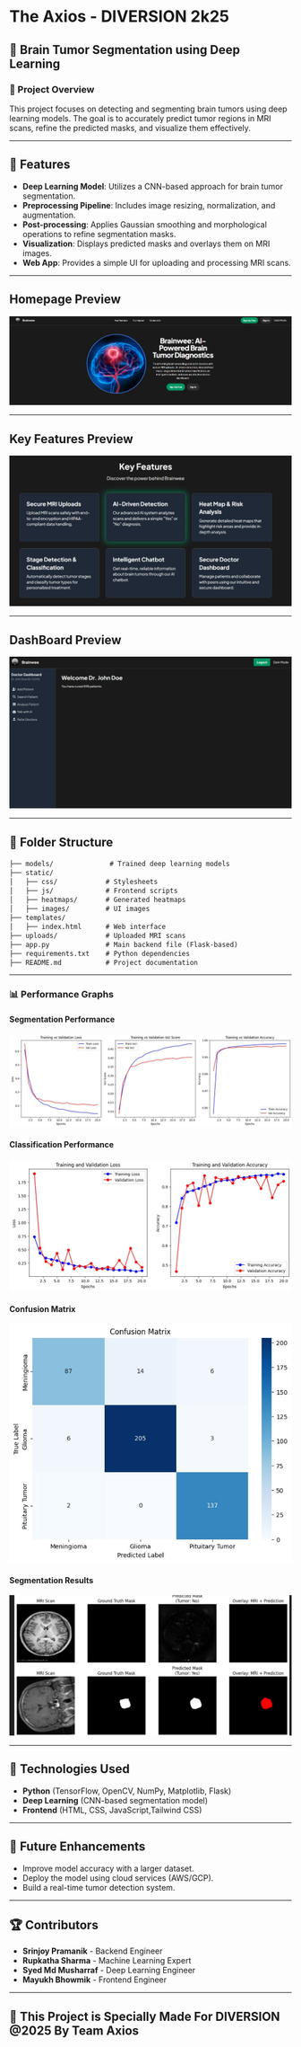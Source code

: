 # The Axios - DIVERSION 2k25

## 🏥 Brain Tumor Segmentation using Deep Learning

### 📌 Project Overview
This project focuses on detecting and segmenting brain tumors using deep learning models. The goal is to accurately predict tumor regions in MRI scans, refine the predicted masks, and visualize them effectively.

---

## 🚀 Features
- **Deep Learning Model**: Utilizes a CNN-based approach for brain tumor segmentation.
- **Preprocessing Pipeline**: Includes image resizing, normalization, and augmentation.
- **Post-processing**: Applies Gaussian smoothing and morphological operations to refine segmentation masks.
- **Visualization**: Displays predicted masks and overlays them on MRI images.
- **Web App**: Provides a simple UI for uploading and processing MRI scans.
---


##  Homepage Preview
![Homepage](./homepage.png)


---
##  Key  Features Preview
![Key_Features](./key_features.png)


---
##  DashBoard Preview
![DashBoard](./Dashboard.png)


---

## 📂 Folder Structure
```
├── models/              # Trained deep learning models
├── static/
│   ├── css/            # Stylesheets
│   ├── js/             # Frontend scripts
│   ├── heatmaps/       # Generated heatmaps
│   ├── images/         # UI images
├── templates/
│   ├── index.html      # Web interface
├── uploads/            # Uploaded MRI scans
├── app.py              # Main backend file (Flask-based)
├── requirements.txt    # Python dependencies
├── README.md           # Project documentation
```

---




### 📊 Performance Graphs
#### Segmentation Performance
![Segmentation Graph](/segmentation_graph.jpeg)

#### Classification Performance
![Classification Graph](/classification_graph.jpeg)

#### Confusion Matrix
![Confusion Matrix](/classification_confusion_matrix.jpeg)

#### Segmentation Results
![Segmentation Result](/segmentation_result.jpeg)

---

## 🤖 Technologies Used
- **Python** (TensorFlow, OpenCV, NumPy, Matplotlib, Flask)
- **Deep Learning** (CNN-based segmentation model)
- **Frontend** (HTML, CSS, JavaScript,Tailwind CSS)

---

## 📌 Future Enhancements
- Improve model accuracy with a larger dataset.
- Deploy the model using cloud services (AWS/GCP).
- Build a real-time tumor detection system.

---

## 🏆 Contributors
- **Srinjoy Pramanik** - Backend Engineer
- **Rupkatha Sharma** - Machine Learning Expert
- **Syed Md Musharraf** - Deep Learning Engineer
- **Mayukh Bhowmik** - Frontend Engineer


---

## 📝 This Project is Specially Made For DIVERSION @2025 By Team Axios
